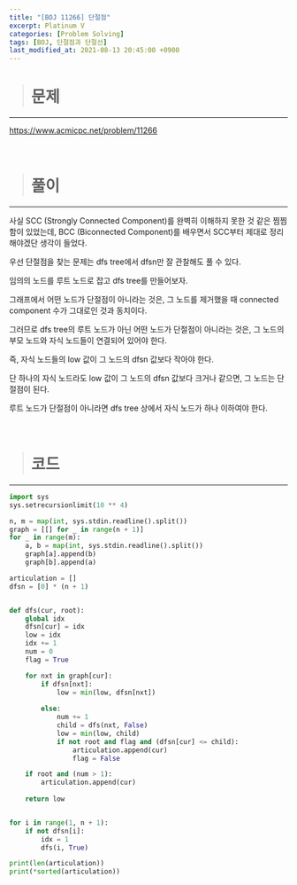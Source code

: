 ```yaml
---
title: "[BOJ 11266] 단절점"
excerpt: Platinum V
categories: [Problem Solving]
tags: [BOJ, 단절점과 단절선]
last_modified_at: 2021-08-13 20:45:00 +0900
---
```


> # 문제
---

[<u>https://www.acmicpc.net/problem/11266</u>](https://www.acmicpc.net/problem/11266)

<br>

> # 풀이
---

사실 SCC (Strongly Connected Component)를 완벽히 이해하지 못한 것 같은 찜찜함이 있었는데, BCC (Biconnected Component)를 배우면서 SCC부터 제대로 정리해야겠단 생각이 들었다.

우선 단절점을 찾는 문제는 dfs tree에서 dfsn만 잘 관찰해도 풀 수 있다.

임의의 노드를 루트 노드로 잡고 dfs tree를 만들어보자.

그래프에서 어떤 노드가 단절점이 아니라는 것은, 그 노드를 제거했을 때 connected component 수가 그대로인 것과 동치이다.

그러므로 dfs tree의 루트 노드가 아닌 어떤 노드가 단절점이 아니라는 것은, 그 노드의 부모 노드와 자식 노드들이 연결되어 있어야 한다.

즉, 자식 노드들의 low 값이 그 노드의 dfsn 값보다 작아야 한다.

단 하나의 자식 노드라도 low 값이 그 노드의 dfsn 값보다 크거나 같으면, 그 노드는 단절점이 된다.

루트 노드가 단절점이 아니라면 dfs tree 상에서 자식 노드가 하나 이하여야 한다.

<br>

> # 코드
---

```python
import sys
sys.setrecursionlimit(10 ** 4)

n, m = map(int, sys.stdin.readline().split())
graph = [[] for _ in range(n + 1)]
for _ in range(m):
    a, b = map(int, sys.stdin.readline().split())
    graph[a].append(b)
    graph[b].append(a)

articulation = []
dfsn = [0] * (n + 1)


def dfs(cur, root):
    global idx
    dfsn[cur] = idx
    low = idx
    idx += 1
    num = 0
    flag = True

    for nxt in graph[cur]:
        if dfsn[nxt]:
            low = min(low, dfsn[nxt])
        
        else:
            num += 1
            child = dfs(nxt, False)
            low = min(low, child)
            if not root and flag and (dfsn[cur] <= child):
                articulation.append(cur)
                flag = False

    if root and (num > 1):
        articulation.append(cur)
    
    return low


for i in range(1, n + 1):
    if not dfsn[i]:
        idx = 1
        dfs(i, True)

print(len(articulation))
print(*sorted(articulation))
```
